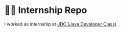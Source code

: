 # 👨‍💻 Internship Repo
I worked as internship at <a href="https://www.facebook.com/javadeveloperclass/">JDC (Java Developer Class)</a>
